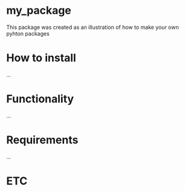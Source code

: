 # my_package
This package was created as an illustration of how to make your own pyhton packages

# How to install
...

# Functionality
...

# Requirements
...

# ETC